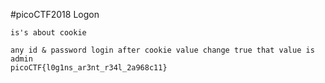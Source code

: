 #picoCTF2018 Logon
```
is's about cookie

any id & password login after cookie value change true that value is admin
picoCTF{l0g1ns_ar3nt_r34l_2a968c11}

```